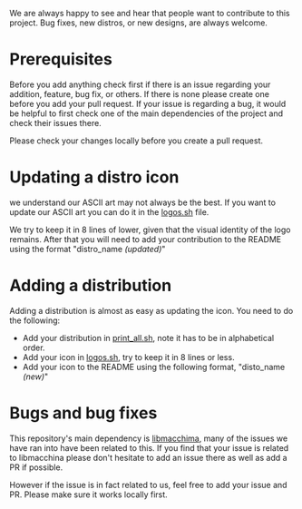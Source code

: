 
We are always happy to see and hear that people want to contribute to this project. Bug fixes, new distros, or new designs, are always welcome.

# Prerequisites
Before you add anything check first if there is an issue regarding your addition, feature, bug fix, or others. If there is none please create one before you add your pull request. If your issue is regarding a bug, it would be helpful to first check one of the main dependencies of the project and check their issues there.  

Please check your changes locally before you create a pull request.

# Updating a distro icon
we understand our ASCII art may not always be the best. If you want to update our ASCII art you can do it in the [logos.sh](pfetch-extractor/logos.sh) file.

We try to keep it in 8 lines of lower, given that the visual identity of the logo remains. After that you will need to add your contribution to the README using the format "distro_name *(updated)*"

# Adding a distribution
Adding a distribution is almost as easy as updating the icon. You need to do the following:
- Add your distribution in [print_all.sh](print_all.sh), note it has to be in alphabetical order.
- Add your icon in [logos.sh](pfetch-extractor/logos.sh), try to keep it in 8 lines or less.
- Add your icon to the README using the following format, "disto_name *(new)*"

# Bugs and bug fixes
This repository's main dependency is [libmacchima](https://github.com/Macchina-CLI/libmacchina), many of the issues we have ran into have been related to this. If you find that your issue is related to libmacchina please don't hesitate to add an issue there as well as add a PR if possible.

However if the issue is in fact related to us, feel free to add your issue and PR. Please make sure it works locally first.
